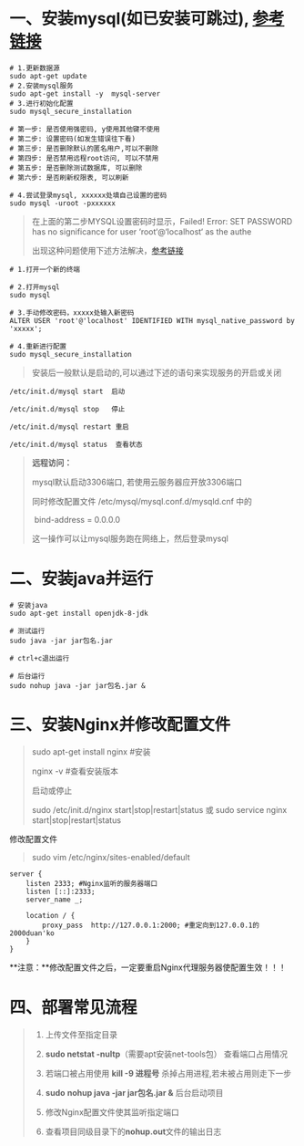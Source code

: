 # 一、安装mysql(如已安装可跳过), [参考链接](https://blog.csdn.net/m0_63228448/article/details/121739771)

```
# 1.更新数据源
sudo apt-get update
# 2.安装mysql服务
sudo apt-get install -y  mysql-server
# 3.进行初始化配置
sudo mysql_secure_installation

# 第一步: 是否使用强密码, y使用其他键不使用
# 第二步: 设置密码(如发生错误往下看)
# 第三步: 是否删除默认的匿名用户,可以不删除
# 第四步: 是否禁用远程root访问, 可以不禁用
# 第五步: 是否删除测试数据库, 可以删除
# 第六步: 是否刷新权限表, 可以刷新

# 4.尝试登录mysql, xxxxxx处填自己设置的密码
sudo mysql -uroot -pxxxxxx
```

> 在上面的第二步MYSQL设置密码时显示，Failed! Error: SET PASSWORD has no significance for user ‘root‘@‘localhost‘ as the authe
>
> 出现这种问题使用下述方法解决，[参考链接](https://blog.csdn.net/weixin_42189863/article/details/125113978)

```
# 1.打开一个新的终端

# 2.打开mysql
sudo mysql

# 3.手动修改密码，xxxxx处输入新密码
ALTER USER 'root'@'localhost' IDENTIFIED WITH mysql_native_password by 'xxxxx';

# 4.重新进行配置
sudo mysql_secure_installation
```

> 安装后一般默认是启动的,可以通过下述的语句来实现服务的开启或关闭

```
/etc/init.d/mysql start  启动
 
/etc/init.d/mysql stop   停止
 
/etc/init.d/mysql restart 重启
 
/etc/init.d/mysql status  查看状态
```

> **远程访问：**
>
> mysql默认启动3306端口, 若使用云服务器应开放3306端口
>
> 同时修改配置文件 /etc/mysql/mysql.conf.d/mysqld.cnf 中的
>
> ​	bind-address =  0.0.0.0
>
> 这一操作可以让mysql服务跑在网络上，然后登录mysql

# 二、安装java并运行

```
# 安装java
sudo apt-get install openjdk-8-jdk

# 测试运行
sudo java -jar jar包名.jar

# ctrl+c退出运行

# 后台运行
sudo nohup java -jar jar包名.jar &
```

# 三、安装Nginx并修改配置文件

> sudo apt-get install nginx #安装
>
> nginx -v #查看安装版本
>
> 启动或停止
>
> sudo /etc/init.d/nginx start|stop|restart|status
> 或
> sudo service nginx start|stop|restart|status

修改配置文件

> sudo vim /etc/nginx/sites-enabled/default

```
server {
	listen 2333; #Nginx监听的服务器端口
	listen [::]:2333;
	server_name _;

	location / {
		proxy_pass  http://127.0.0.1:2000; #重定向到127.0.0.1的2000duan'ko
	}
}
```

**注意：**修改配置文件之后，一定要重启Nginx代理服务器使配置生效！！！

# 四、部署常见流程

> 1. 上传文件至指定目录
>
> 2. **sudo netstat -nultp**（需要apt安装net-tools包） 查看端口占用情况
> 3. 若端口被占用使用 **kill -9 进程号** 杀掉占用进程,若未被占用则走下一步
> 4. **sudo** **nohup java -jar jar包名.jar &** 后台启动项目
> 5. 修改Nginx配置文件使其监听指定端口
> 6. 查看项目同级目录下的**nohup.out**文件的输出日志

